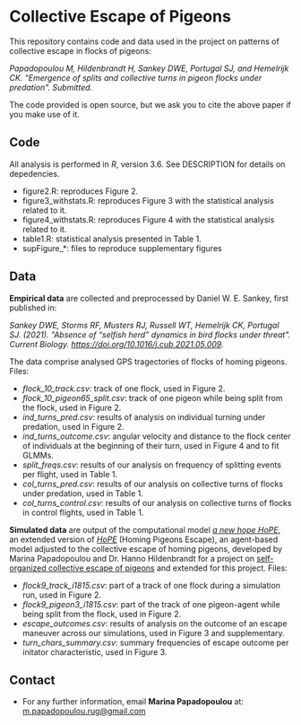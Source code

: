 # Collective Escape of Pigeons

This repository contains code and data used in the project on patterns of collective escape in flocks of pigeons:

*Papadopoulou M, Hildenbrandt H, Sankey DWE, Portugal SJ, and Hemelrijk CK. "Emergence of splits and collective turns in pigeon flocks under predation". Submitted.*

The code provided is open source, but we ask you to cite the above paper if you make use of it. 

## Code
All analysis is performed in _R_, version 3.6. See DESCRIPTION for details on depedencies. 

- figure2.R: reproduces Figure 2.
- figure3_withstats.R: reproduces Figure 3 with the statistical analysis related to it.
- figure4_withstats.R: reproduces Figure 4 with the statistical analysis related to it.
- table1.R: statistical analysis presented in Table 1. 
- supFigure_*: files to reproduce supplementary figures

## Data

**Empirical data** are collected and preprocessed by Daniel W. E. Sankey, first published in:

*Sankey DWE, Storms RF, Musters RJ, Russell WT, Hemelrijk CK, Portugal SJ. (2021). "Absence of “selfish herd” dynamics in bird flocks under threat". Current Biology. https://doi.org/10.1016/j.cub.2021.05.009.*

The data comprise analysed GPS tragectories of flocks of homing pigeons. Files:
- _flock_10_track.csv_: track of one flock, used in Figure 2. 
- _flock_10_pigeon65_split.csv_: track of one pigeon while being split from the flock, used in Figure 2.
- _ind_turns_pred.csv_: results of analysis on individual turning under predation, used in Figure 2.
- _ind_turns_outcome.csv_: angular velocity and distance to the flock center of individuals at the beginning of their turn, used in Figure 4 and to fit GLMMs.
- _split_freqs.csv_: results of our analysis on frequency of splitting events per flight, used in Table 1.
- _col_turns_pred.csv_: results of our analysis on collective turns of flocks under predation, used in Table 1.
- _col_turns_control.csv_: results of our analysis on collective turns of flocks in control flights, used in Table 1.

**Simulated data** are output of the computational model [*a new hope HoPE*](https://github.com/marinapapa/a-new-HoPE-model), an extended version of [*HoPE*](https://github.com/marinapapa/HoPE-model) (Homing Pigeons Escape), an agent-based model adjusted to the collective escape of homing pigeons, developed by Marina Papadopoulou and Dr. Hanno Hildenbrandt for a project on [self-organized collective escape of pigeons](https://github.com/marinapapa/SelfOrg-ColEsc-Pigeons) and extended for this project. Files:

- _flock9_track_i1815.csv_: part of a track of one flock during a simulation run, used in Figure 2.
- _flock9_pigeon3_i1815.csv_: part of the track of one pigeon-agent while being split from the flock, used in Figure 2.
- _escape_outcomes.csv_: results of analysis on the outcome of an escape maneuver across our simulations, used in Figure 3 and supplementary.
- _turn_chars_summary.csv_: summary frequencies of escape outcome per initator characteristic, used in Figure 3.

## Contact
* For any further information, email **Marina Papadopoulou** at: <m.papadopoulou.rug@gmail.com>
